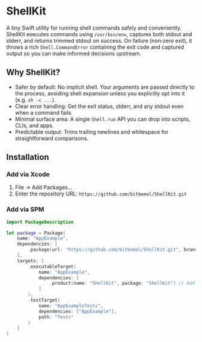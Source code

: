 # ShellKit

A tiny Swift utility for running shell commands safely and conveniently. ShellKit executes commands using `/usr/bin/env`, captures both stdout and stderr, and returns trimmed stdout on success. On failure (non‑zero exit), it throws a rich `Shell.CommandError` containing the exit code and captured output so you can make informed decisions upstream.

## Why ShellKit?
- Safer by default: No implicit shell. Your arguments are passed directly to the process, avoiding shell expansion unless you explicitly opt into it (e.g. `sh -c ...`).
- Clear error handling: Get the exit status, stderr, and any stdout even when a command fails.
- Minimal surface area: A single `Shell.run` API you can drop into scripts, CLIs, and apps.
- Predictable output: Trims trailing newlines and whitespace for straightforward comparisons.

## Installation

### Add via Xcode
1. File → Add Packages…
2. Enter the repository URL: `https://github.com/bitbemol/ShellKit.git`

### Add via SPM

```swift
import PackageDescription

let package = Package(
    name: "AppExample",
    dependencies: [
        .package(url: "https://github.com/bitbemol/ShellKit.git", branch: "main") // Add this
    ],
    targets: [
        .executableTarget(
            name: "AppExample",
            dependencies: [
                .product(name: "ShellKit", package: "ShellKit") // Add this
            ]
        ),
        .testTarget(
            name: "AppExampleTests",
            dependencies: ["AppExample"],
            path: "Tests"
        )
    ]
)
```
